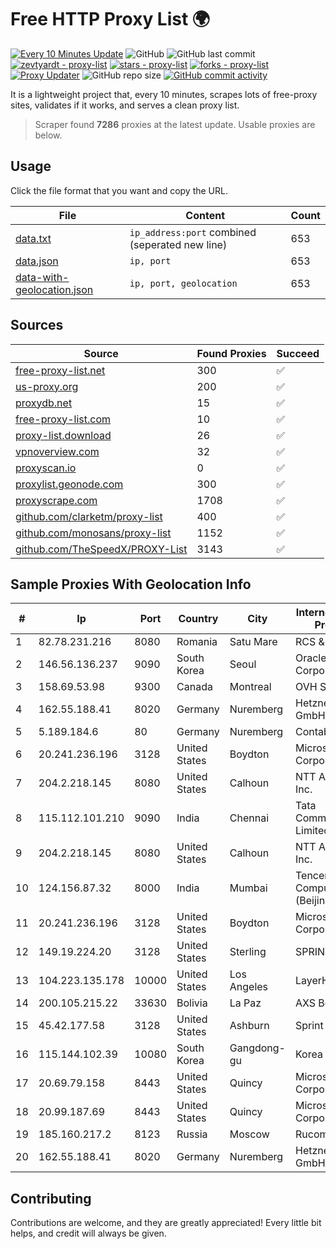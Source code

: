 
# Free HTTP Proxy List 🌍

[![Every 10 Minutes Update](https://github.com/mertguvencli/http-proxy-list/actions/workflows/main.yml/badge.svg?branch=main)](https://github.com/mertguvencli/http-proxy-list/actions/workflows/main.yml)
![GitHub](https://img.shields.io/github/license/mertguvencli/http-proxy-list)
![GitHub last commit](https://img.shields.io/github/last-commit/mertguvencli/http-proxy-list)
[![zevtyardt - proxy-list](https://img.shields.io/static/v1?label=zevtyardt&message=proxy-list&color=blue&logo=github)](https://github.com/zevtyardt/proxy-list "Go to GitHub repo")
[![stars - proxy-list](https://img.shields.io/github/stars/zevtyardt/proxy-list?style=social)](https://github.com/zevtyardt/proxy-list)
[![forks - proxy-list](https://img.shields.io/github/forks/zevtyardt/proxy-list?style=social)](https://github.com/zevtyardt/proxy-list)
[![Proxy Updater](https://github.com/zevtyardt/proxy-list/workflows/Proxy%20Updater/badge.svg)](https://github.com/zevtyardt/proxy-list/actions?query=workflow:"Proxy+Updater")
![GitHub repo size](https://img.shields.io/github/repo-size/zevtyardt/proxy-list)
[![GitHub commit activity](https://img.shields.io/github/commit-activity/m/zevtyardt/proxy-list?logo=commits)](https://github.com/zevtyardt/proxy-list/commits/main)

It is a lightweight project that, every 10 minutes, scrapes lots of free-proxy sites, validates if it works, and serves a clean proxy list.

> Scraper found **7286** proxies at the latest update. Usable proxies are below.

## Usage

Click the file format that you want and copy the URL.

|File|Content|Count|
|----|-------|-----|
|[data.txt](https://raw.githubusercontent.com/mertguvencli/http-proxy-list/main/proxy-list/data.txt)|`ip_address:port` combined (seperated new line)|653|
|[data.json](https://raw.githubusercontent.com/mertguvencli/http-proxy-list/main/proxy-list/data.json)|`ip, port`|653|
|[data-with-geolocation.json](https://raw.githubusercontent.com/mertguvencli/http-proxy-list/main/proxy-list/data-with-geolocation.json)|`ip, port, geolocation`|653|

## Sources

|Source|Found Proxies|Succeed|
|------|-------------|-------|
|[free-proxy-list.net](https://free-proxy-list.net)|300|✅|
|[us-proxy.org](https://www.us-proxy.org)|200|✅|
|[proxydb.net](http://proxydb.net)|15|✅|
|[free-proxy-list.com](https://free-proxy-list.com/?page=&port=&type%5B%5D=http&type%5B%5D=https&up_time=0&search=Search)|10|✅|
|[proxy-list.download](https://www.proxy-list.download/HTTP)|26|✅|
|[vpnoverview.com](https://vpnoverview.com/privacy/anonymous-browsing/free-proxy-servers)|32|✅|
|[proxyscan.io](https://www.proxyscan.io)|0|✅|
|[proxylist.geonode.com](https://proxylist.geonode.com/api/proxy-list?limit=300&page=1&sort_by=lastChecked&sort_type=desc&protocols=http,https)|300|✅|
|[proxyscrape.com](https://api.proxyscrape.com/v2/?request=displayproxies&protocol=http&timeout=10000&country=all&ssl=all&anonymity=all)|1708|✅|
|[github.com/clarketm/proxy-list](https://raw.githubusercontent.com/clarketm/proxy-list/master/proxy-list-raw.txt)|400|✅|
|[github.com/monosans/proxy-list](https://raw.githubusercontent.com/monosans/proxy-list/main/proxies/http.txt)|1152|✅|
|[github.com/TheSpeedX/PROXY-List](https://raw.githubusercontent.com/TheSpeedX/PROXY-List/master/http.txt)|3143|✅|


## Sample Proxies With Geolocation Info

|#|Ip|Port|Country|City|Internet Service Provider|
|-|--|----|-------|----|-------------------------|
|1|82.78.231.216|8080|Romania|Satu Mare|RCS & RDS|
|2|146.56.136.237|9090|South Korea|Seoul|Oracle Corporation|
|3|158.69.53.98|9300|Canada|Montreal|OVH SAS|
|4|162.55.188.41|8020|Germany|Nuremberg|Hetzner Online GmbH|
|5|5.189.184.6|80|Germany|Nuremberg|Contabo GmbH|
|6|20.241.236.196|3128|United States|Boydton|Microsoft Corporation|
|7|204.2.218.145|8080|United States|Calhoun|NTT America, Inc.|
|8|115.112.101.210|9090|India|Chennai|Tata Communications Limited|
|9|204.2.218.145|8080|United States|Calhoun|NTT America, Inc.|
|10|124.156.87.32|8000|India|Mumbai|Tencent Cloud Computing (Beijing) Co|
|11|20.241.236.196|3128|United States|Boydton|Microsoft Corporation|
|12|149.19.224.20|3128|United States|Sterling|SPRINT|
|13|104.223.135.178|10000|United States|Los Angeles|LayerHost|
|14|200.105.215.22|33630|Bolivia|La Paz|AXS Bolivia S. A.|
|15|45.42.177.58|3128|United States|Ashburn|Sprint|
|16|115.144.102.39|10080|South Korea|Gangdong-gu|Korea Telecom|
|17|20.69.79.158|8443|United States|Quincy|Microsoft Corporation|
|18|20.99.187.69|8443|United States|Quincy|Microsoft Corporation|
|19|185.160.217.2|8123|Russia|Moscow|Rucomtech LLC|
|20|162.55.188.41|8020|Germany|Nuremberg|Hetzner Online GmbH|



## Contributing

Contributions are welcome, and they are greatly appreciated! Every
little bit helps, and credit will always be given.

